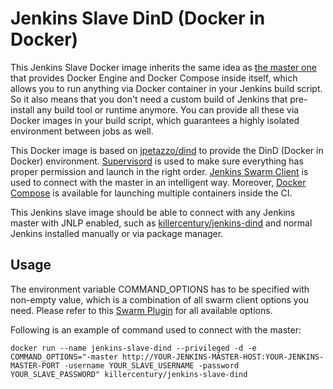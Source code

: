# Jenkins Slave DinD (Docker in Docker)

This Jenkins Slave Docker image inherits the same idea as [the master one](https://hub.docker.com/r/killercentury/jenkins-dind/) that provides Docker Engine and Docker Compose inside itself, which allows you to run anything via Docker container in your Jenkins build script. So it also means that you don't need a custom build of Jenkins that pre-install any build tool or runtime anymore. You can provide all these via Docker images in your build script, which guarantees a highly isolated environment between jobs as well.

This Docker image is based on [jpetazzo/dind](https://registry.hub.docker.com/u/jpetazzo/dind/) to provide the DinD (Docker in Docker) environment. [Supervisord](http://supervisord.org) is used to make sure everything has proper permission and launch in the right order. [Jenkins Swarm Client](http://maven.jenkins-ci.org/content/repositories/releases/org/jenkins-ci/plugins/swarm-client/) is used to connect with the master in an intelligent way. Moreover, [Docker Compose](https://github.com/docker/compose) is available for launching multiple containers inside the CI.

This Jenkins slave image should be able to connect with any Jenkins master with JNLP enabled, such as [killercentury/jenkins-dind](https://hub.docker.com/r/killercentury/jenkins-dind/) and normal Jenkins installed manually or via package manager.

## Usage

The environment variable COMMAND_OPTIONS has to be specified with non-empty value, which is a combination of all swarm client options you need. Please refer to this [Swarm Plugin](https://wiki.jenkins-ci.org/display/JENKINS/Swarm+Plugin) for all available options.

Following is an example of command used to connect with the master:
```
docker run --name jenkins-slave-dind --privileged -d -e COMMAND_OPTIONS="-master http://YOUR-JENKINS-MASTER-HOST:YOUR-JENKINS-MASTER-PORT -username YOUR_SLAVE_USERNAME -password YOUR_SLAVE_PASSWORD" killercentury/jenkins-slave-dind
```
